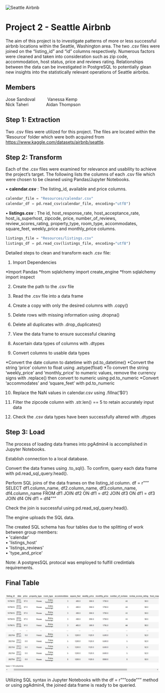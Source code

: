 ![Seattle Airbnb](https://storage.googleapis.com/kaggle-datasets-images/393/804/669cd834cb82eb3f7fbded566dd02e92/dataset-cover.jpeg)
# **Project 2 - Seattle Airbnb**
The aim of this project is to investigate patterns of more or less successful airbnb locations within the Seattle, Washington area. The two .csv files were joined on the “listing_id” and “id” columns respectively. Numerous factors were cleaned and taken into consideration such as zip code, accommodation, host status, price and reviews rating. Relationships between the data can be investigated in PostgreSQL to potentially glean new insights into the statistically relevant operations of Seattle airbnbs.

## **Members**
Jose Sandoval  &emsp; &emsp; Vanessa Kemp<br>
Nick Taheri   &emsp; &emsp; &emsp;  Aidan Thompson

## **Step 1: Extraction**
Two .csv files were utilized for this project. The files are located within the ‘Resource’ folder which were both acquired from https://www.kaggle.com/datasets/airbnb/seattle.

## **Step 2: Transform**
Each of the .csv files were examined for relevance and usability to achieve the project’s target. The following lists the columns of each .csv file which were chosen to be cleaned using Pandas/Jupyter Notebooks.

•         	**calendar.csv** : The listing_id, available and price columns.
   ~~~~python	
   calendar_file = "Resources/calendar.csv"
   calendar_df = pd.read_csv(calendar_file, encoding="utf8")
   ~~~~
•         	**listings.csv** : The  id, host_response_rate, host_acceptance_rate, host_is_superhost, zipcode, price, number_of_reviews, review_scores_rating, property_type, room_type, accommodates, square_feet, weekly_price and monthly_price columns.
   ~~~~python
   listings_file = "Resources/listings.csv"
   listings_df = pd.read_csv(listings_file, encoding="utf8")
   ~~~~

Detailed steps to clean and transform each .csv file:

1. Import Dependencies

*Import Pandas
*from sqlalchemy import create_engine
*from sqlalchemy import inspect

2. Create the path to the .csv file

3. Read the .csv file into a data frame

4. Create a copy with only the desired columns with .copy()

5. Delete rows with missing information using .dropna()

6. Delete all duplicates with .drop_duplicates() 

7. View the data frame to ensure successful cleaning

8. Ascertain data types of columns with .dtypes

9. Convert columns to usable data types 

*Convert the date column to datetime with pd.to_datetime()
*Convert the string ‘price’ column to float using .astype(float)
*To convert the string ‘weekly_price’ and ‘monthly_price’ to numeric values, remove the currency signs with .replace() then convert to numeric using pd.to_numeric
*Convert  ‘accommodates’ and ‘square_feet’ with pd.to_numeric

10. Replace the NaN values in calendar.csv using .fillna(‘$0’)

11. Filter the zipcode column with .str.len() == 5 to retain accurately input data

12. Check the .csv data types have been successfully altered with .dtypes

## **Step 3: Load**

The process of loading data frames into pgAdmin4 is accomplished in Jupyter Notebooks. 

Establish connection to a local database.

Convert the data frames using .to_sql(). To confirm, query each data frame with pd.read_sql_query.head().

Perform SQL joins of the data frames on the listing_id column.
df = r””” SELECT df1.column_name, df2.column_name, df3.column_name, df4.column_name
FROM df1
JOIN df2 ON df1 = df2 
JOIN df3 ON df1 = df3 
JOIN df4 ON df1 = df4”””

Check the join is successful using pd.read_sql_query.head().

The engine uploads the SQL data.

The created SQL schema has four tables due to the splitting of work between group members:<br>
 •	'calendar'<br>
 •	'listings_host'<br>
 •	'listings_reviews'<br>
 •	'type_and_price'<br>
 
 Note: A postgresSQL protocal was employed to fulfill credintials requirements.

## Final Table
![AirBnb](Images/project.png)

Utilizing SQL syntax in Jupyter Notebooks with the df = r”””code””” method or using pgAdmin4, the joined data frame is ready to be queried.
